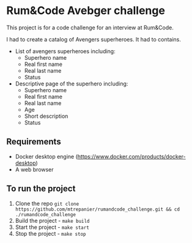 # Rum&Code Avebger challenge

This project is for a code challenge for an interview at Rum&Code.

I had to create a catalog of Avengers superheroes.  It had to contains.
* List of avengers superheroes including:
  * Superhero name
  * Real first name
  * Real last name
  * Status
* Descriptive page of the superhero including:
  * Superhero name
  * Real first name
  * Real last name
  * Age
  * Short description
  * Status

## Requirements 
* Docker desktop engine (https://www.docker.com/products/docker-desktop)
* A web browser

## To run the project
1. Clone the repo `git clone https://github.com/mtrepanier/rumandcode_challenge.git && cd ./rumandcode_challenge` 
2. Build the project - `make build`
3. Start the project - `make start`
4. Stop the project - `make stop`
